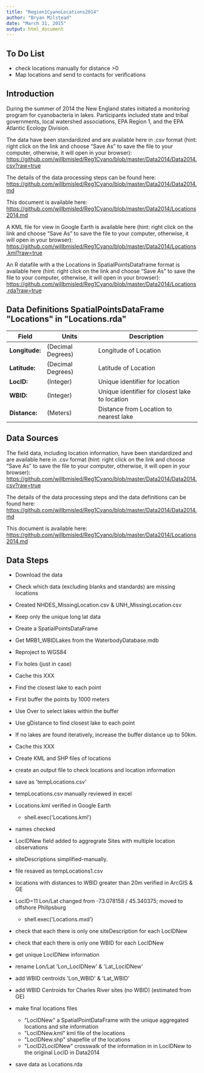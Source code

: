 ```yaml
---
title: "Region1CyanoLocations2014"
author: "Bryan Milstead"
date: "March 31, 2015"
output: html_document
---
```

<!---
use these command instead of the knit icon if you want the data and work loaded into the R workspace
  library(knitr)
    setwd("Data2014")
    knit('Locations2014.rmd')
  -->


To Do List
-------------------------
* check locations manually for distance >0
* Map locations and send to contacts for verifications

Introduction
-------------------------
During the summer of 2014 the New England states initiated a monitoring program for cyanobacteria in lakes.  Participants included state and tribal governments, local watershed associations, EPA Region 1, and the EPA Atlantic Ecology Division. 

The data have been standardized and are available here in .csv format (hint: right click on the link and choose “Save As” to save the file to your computer, otherwise, it will open in your browser): https://github.com/willbmisled/Reg1Cyano/blob/master/Data2014/Data2014.csv?raw=true

The details of the data processing steps can be found here: https://github.com/willbmisled/Reg1Cyano/blob/master/Data2014/Data2014.md

This document is available here: https://github.com/willbmisled/Reg1Cyano/blob/master/Data2014/Locations2014.md

A KML file for view in Google Earth is available here (hint: right click on the link and choose “Save As” to save the file to your computer, otherwise, it will open in your browser): https://github.com/willbmisled/Reg1Cyano/blob/master/Data2014/Locations.kml?raw=true

An R datafile with a the Locations in SpatialPointsDataframe format is available here (hint: right click on the link and choose “Save As” to save the file to your computer, otherwise, it will open in your browser): https://github.com/willbmisled/Reg1Cyano/blob/master/Data2014/Locations.rda?raw=true

Data Definitions SpatialPointsDataFrame "Locations" in "Locations.rda" 
-------------------------

Field  | Units | Description
------------- | ------------- | -------------
**Longitude:**|(Decimal Degrees)|Longitude of Location
**Latitude:**|(Decimal Degrees)|Latitude of Location
**LocID:**|(Integer)|Unique identifier for location
**WBID:**|(Integer)|Unique identifier for closest lake to location
**Distance:**|(Meters)|Distance from Location to nearest lake

Data Sources
-------------------------
The field data, including location information, have been standardized and are available here in .csv format (hint: right click on the link and choose “Save As” to save the file to your computer, otherwise, it will open in your browser): https://github.com/willbmisled/Reg1Cyano/blob/master/Data2014/Data2014.csv?raw=true

The details of the data processing steps and the data definitions can be found here: https://github.com/willbmisled/Reg1Cyano/blob/master/Data2014/Data2014.md

This document is available here: https://github.com/willbmisled/Reg1Cyano/blob/master/Data2014/Locations2014.md

Data Steps
-------------------------

* Download the data 
* Check which data (excluding blanks and standards) are missing locations
* Created NHDES_MissingLocation.csv & UNH_MissingLocation.csv



* Keep only the unique long lat data 
* Create a SpatialPointsDataFrame



* Get MRB1_WBIDLakes from the WaterbodyDatabase.mdb
* Reproject to WGS84
* Fix holes (just in case)
* Cache this XXX



* Find the closest lake to each point
* First buffer the points by 1000 meters
* Use Over to select lakes within the buffer
* Use gDistance to find closest lake to each point
* If no lakes are found iteratively, increase the buffer distance up to 50km.
* Cache this XXX



* Create KML and SHP files of locations



* create an output file to check locations and location information
* save as 'tempLocations.csv'



* tempLocations.csv manually reviewed in excel
* Locations.kml verified in Google Earth
  - shell.exec('Locations.kml')
* names checked
* LocIDNew field added to aggregrate Sites with multiple location observations
* siteDescriptions simplified-manually.
* file resaved as tempLocations1.csv
* locations with distances to WBID greater than 20m verified in ArcGIS & GE
* LocID=11 Lon/Lat changed from -73.078158 / 45.340375; moved to offshore Phillpsburg
  - shell.exec('Locations.mxd')
* check that each there is only one siteDescription for each LocIDNew
* check that each there is only one WBID for each LocIDNew
* get unique LocIDNew information
* rename Lon/Lat 'Lon_LocIDNew' & 'Lat_LocIDNew'
* add WBID centroids 'Lon_WBID' & 'Lat_WBID'
* add WBID Centroids for Charles River sites (no WBID) (estimated from GE)
* make final locations files
  - "LocIDNew" a SpatialPointDataFrame with the unique aggregated locations and site information
  - "LocIDNew.kml" kml file of the locations
  - "LocIDNew.shp" shapefile of the locations  
  - "LocID2LocIDNew" crosswalk of the information in in LocIDNew to the original LocID in Data2014
* save data as Locations.rda



